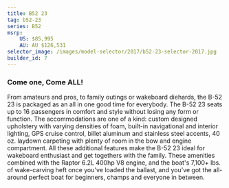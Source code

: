 ```yaml
---
title: B52 23
tag: b52-23
series: B52
msrp:
    US: $85,995
    AU: AU $126,531
selector_image: /images/model-selector/2017/b52-23-selector-2017.jpg
builder_id: 7
---
```

### Come one, Come ALL! ###
From amateurs and pros, to family outings or wakeboard diehards, the B-52 23 is packaged as an all in one good time for everybody. The B-52 23 seats up to 16 passengers in comfort and style without losing any form or function. The accommodations are one of a kind: custom designed upholstery with varying densities of foam, built-in navigational and interior lighting, GPS cruise control, billet aluminum and stainless steel accents, 40 oz. laydown carpeting with plenty of room in the bow and engine compartment. All these additional features make the B-52 23 ideal for wakeboard enthusiast and get togethers with the family. These amenities combined with the Raptor 6.2L 400hp V8 engine, and the boat's 7,100+ lbs. of wake-carving heft once you've loaded the ballast, and you've got the all-around perfect boat for beginners, champs and everyone in between.
